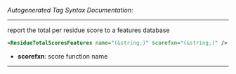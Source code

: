 _Autogenerated Tag Syntax Documentation:_

---
report the total per residue score to a features database

```xml
<ResidueTotalScoresFeatures name="(&string;)" scorefxn="(&string;)" />
```

-   **scorefxn**: score function name

---
